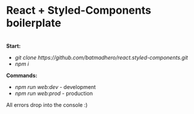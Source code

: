 <h1>React + Styled-Components boilerplate</h1>
<br>
<strong>Start:</strong>
<ul>
    <li><i>git clone https://github.com/batmadhero/react.styled-components.git</i></li>   
    <li><i>npm i</i></li>
</ul>

<strong>Commands:</strong>
<ul>
    <li><i>npm run web:dev</i> - development</li>   
    <li><i>npm run web:prod</i> - production</li>   
</ul>

All errors drop into the console :)
